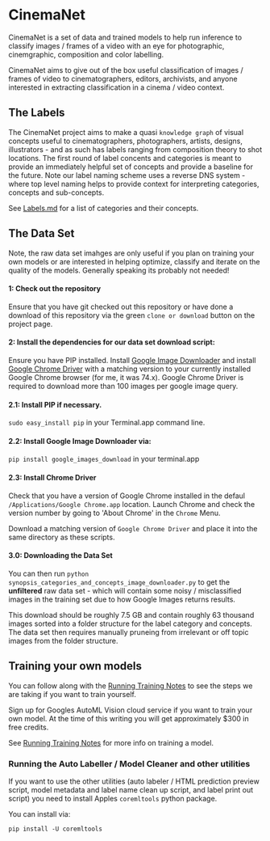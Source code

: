 # CinemaNet

CinemaNet is a set of data and trained models to help run inference to classify images / frames of a video with an eye for photographic, cinemgraphic, composition and color labelling.

CinemaNet aims to give out of the box useful classification of images / frames of video to cinematographers, editors, archivists, and anyone interested in extracting classification in a cinema / video context.

## The Labels

The CinemaNet project aims to make a quasi `knowledge graph` of visual concepts useful to cinematographers, photographers, artists, designs, illustrators - and as such has labels ranging from composition theory to shot locations. The first round of label concents and categories is meant to provide an immediately helpful set of concepts and provide a baseline for the future. Note our label naming scheme uses a reverse DNS system - where top level naming helps to provide context for interpreting categories, concepts and sub-concepts.

See <a href="https://github.com/Synopsis/CinemaNet/edit/master/Labels.md">Labels.md</a> for a list of categories and their concepts.

## The Data Set

Note, the raw data set imahges are only useful if you plan on training your own models or are interested in helping optimize, classify and iterate on the quality of the models. Generally speaking its probably not needed!

#### 1: Check out the repository

Ensure that you have git checked out this repository or have done a download of this repository via the green `clone or download` button on the project page.

#### 2: Install the dependencies for our data set download script:

Ensure you have PIP installed. Install [Google Image Downloader](https://github.com/hardikvasa/google-images-download) and install [Google Chrome Driver](https://sites.google.com/a/chromium.org/chromedriver/downloads) with a matching version to your currently installed Google Chrome browser (for me, it was 74.x). Google Chrome Driver is required to download more than 100 images per google image query.

#### 2.1: Install PIP if necessary.

`sudo easy_install pip` in your Terminal.app command line. 

#### 2.2: Install Google Image Downloader via:

`pip install google_images_download` in your terminal.app

#### 2.3: Install Chrome Driver

Check that you have a version of Google Chrome installed in the defaul `/Applications/Google Chrome.app` location.
Launch Chrome and check the version number by going to 'About Chrome' in the `Chrome` Menu.

Download a matching version of `Google Chrome Driver` and place it into the same directory as these scripts. 

#### 3.0: Downloading the Data Set

You can then run `python synopsis_categories_and_concepts_image_downloader.py` to get the **unfiltered** raw data set - which will contain some noisy / misclassified images in the training set due to how Google Images returns results.

This download should be roughly 7.5 GB and contain roughly 63 thousand images sorted into a folder structure for the label category and concepts. The data set then requires manually pruneing from irrelevant or off topic images from the folder structure.

## Training your own models

You can follow along with the [Running Training Notes](https://github.com/Synopsis/CinemaNet/blob/master/Running%20Training%20Notes.md) to see the steps we are taking if you want to train yourself. 

Sign up for Googles AutoML Vision cloud service if you want to train your own model. At the time of this writing you will get approximately $300 in free credits.

See [Running Training Notes](https://github.com/Synopsis/CinemaNet/blob/master/Running%20Training%20Notes.md) for more info on training a model.

### Running the Auto Labeller / Model Cleaner and other utilities

If you want to use the other utilities (auto labeler / HTML prediction preview script, model metadata and label name clean up script, and label print out script) you need to install Apples `coremltools` python package.

You can install via:

`pip install -U coremltools`


